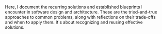 Here, I document the recurring solutions
and established blueprints I encounter
in software design and architecture.
These are the tried-and-true approaches
to common problems, along with reflections
on their trade-offs and when to apply them.
It's about recognizing and reusing effective solutions.
